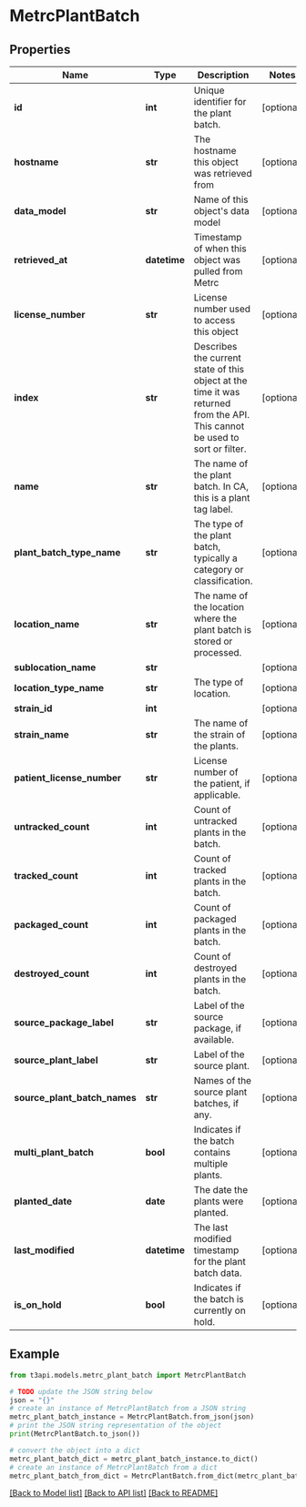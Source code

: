 # MetrcPlantBatch


## Properties

Name | Type | Description | Notes
------------ | ------------- | ------------- | -------------
**id** | **int** | Unique identifier for the plant batch. | [optional] 
**hostname** | **str** | The hostname this object was retrieved from | [optional] 
**data_model** | **str** | Name of this object&#39;s data model | [optional] 
**retrieved_at** | **datetime** | Timestamp of when this object was pulled from Metrc | [optional] 
**license_number** | **str** | License number used to access this object | [optional] 
**index** | **str** | Describes the current state of this object at the time it was returned from the API. This cannot be used to sort or filter. | [optional] 
**name** | **str** | The name of the plant batch. In CA, this is a plant tag label. | [optional] 
**plant_batch_type_name** | **str** | The type of the plant batch, typically a category or classification. | [optional] 
**location_name** | **str** | The name of the location where the plant batch is stored or processed. | [optional] 
**sublocation_name** | **str** |  | [optional] 
**location_type_name** | **str** | The type of location. | [optional] 
**strain_id** | **int** |  | [optional] 
**strain_name** | **str** | The name of the strain of the plants. | [optional] 
**patient_license_number** | **str** | License number of the patient, if applicable. | [optional] 
**untracked_count** | **int** | Count of untracked plants in the batch. | [optional] 
**tracked_count** | **int** | Count of tracked plants in the batch. | [optional] 
**packaged_count** | **int** | Count of packaged plants in the batch. | [optional] 
**destroyed_count** | **int** | Count of destroyed plants in the batch. | [optional] 
**source_package_label** | **str** | Label of the source package, if available. | [optional] 
**source_plant_label** | **str** | Label of the source plant. | [optional] 
**source_plant_batch_names** | **str** | Names of the source plant batches, if any. | [optional] 
**multi_plant_batch** | **bool** | Indicates if the batch contains multiple plants. | [optional] 
**planted_date** | **date** | The date the plants were planted. | [optional] 
**last_modified** | **datetime** | The last modified timestamp for the plant batch data. | [optional] 
**is_on_hold** | **bool** | Indicates if the batch is currently on hold. | [optional] 

## Example

```python
from t3api.models.metrc_plant_batch import MetrcPlantBatch

# TODO update the JSON string below
json = "{}"
# create an instance of MetrcPlantBatch from a JSON string
metrc_plant_batch_instance = MetrcPlantBatch.from_json(json)
# print the JSON string representation of the object
print(MetrcPlantBatch.to_json())

# convert the object into a dict
metrc_plant_batch_dict = metrc_plant_batch_instance.to_dict()
# create an instance of MetrcPlantBatch from a dict
metrc_plant_batch_from_dict = MetrcPlantBatch.from_dict(metrc_plant_batch_dict)
```
[[Back to Model list]](../README.md#documentation-for-models) [[Back to API list]](../README.md#documentation-for-api-endpoints) [[Back to README]](../README.md)


